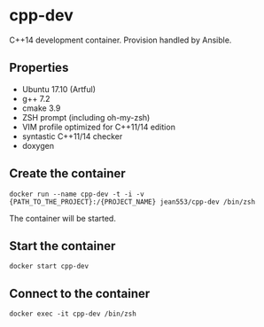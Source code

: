 # cpp-dev

C++14 development container. Provision handled by Ansible.

## Properties

* Ubuntu 17.10 (Artful)
* g++ 7.2
* cmake 3.9
* ZSH prompt (including oh-my-zsh)
* VIM profile optimized for C++11/14 edition
* syntastic C++11/14 checker
* doxygen

## Create the container

```
docker run --name cpp-dev -t -i -v {PATH_TO_THE_PROJECT}:/{PROJECT_NAME} jean553/cpp-dev /bin/zsh
```

The container will be started.

## Start the container

```
docker start cpp-dev
```

## Connect to the container

```
docker exec -it cpp-dev /bin/zsh
```
